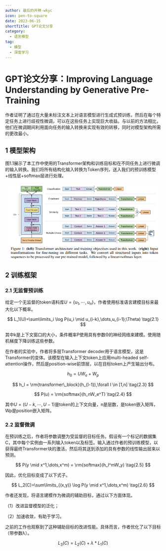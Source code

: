```yaml
---
author: 最后的开神-wkyc
icon: pen-to-square
date: 2023-06-15
shortTitle: GPT论文分享
category:
  - 语言模型
tag:
  - 模型
  - 深度学习
---
```


# GPT论文分享：Improving Language Understanding by Generative Pre-Training

作者证明了通过在大量未标注文本上对语言模型进行生成式预训练，然后在每个特定任务上进行歧视性微调，可以在这些任务上实现巨大收益。与以前的方法相比，他们在微调期间利用面向任务的输入转换来实现有效的转移，同时对模型架构所需的更改最小。

<!-- more -->

## 1 模型架构

图1.1展示了本工作中使用的Transformer架构和训练目标和在不同任务上进行微调的输入转换。我们将所有结构化输入转换为Token序列，送入我们的预训练模型+线性层+softmax层进行处理。

![图1.1 GPT架构图](/assets/images/llm/gpt_1.png)

## 2 训练框架
### 2.1 无监督预训练
给定一个无监督的token语料库$U=\{u_1, \cdots, u_n\}$，作者使用标准语言建模目标来最大化以下概率。

$$
L_1(U)=\sum\limits_i \log P(u_i \mid u_{i-k},\dots,u_{i-1};\Theta)
\tag{2.1}
$$


其中k是上下文窗口的大小，条件概率P使用具有参数Θ的神经网络来建模。使用随机梯度下降训练这些参数。

在作者的实验中，作者将多层Transformer decoder用于语言模型，这是Transformer的变体。该模型在输入上下文token上应用multi-headed self-attention操作，然后是position-wise前馈层，以在目标token上产生输出分布。

$$
h_0 = UW_e + W_p
\tag{2.2}
$$

$$
h_l = \rm{transformer\_block}(h_{l-1}),\forall l \in [1,n]
\tag{2.3}
$$

$$
P(u) = \rm{softmax}(h_nW_e^T)
\tag{2.4}
$$

其中$U=(U−k, \cdots, U−1)$是token的上下文向量，n是层数，是token嵌入矩阵，Wp是position嵌入矩阵。

### 2.2 监督微调
在预训练之后，作者将参数调整为受监督的目标任务。假设有一个标记的数据集C，其中每个实例由一系列输入token以及标签。输入通过作者的预训练模型，以获得最终Transformer块的激活，然后将其送到添加的具有参数的线性输出层来以预测。

$$
P(y \mid x^1,\dots,x^m) = \rm{softmax}(h_l^mW_y)
\tag{2.5}
$$

因此，优化目标变成了以下式子。

$$
L_2(C)=\sum\limits_{(x,y)} \log P(y \mid x^1,\dots,x^m)
\tag{2.6}
$$

作者还发现，将语言建模作为微调的辅助目标，通过以下方面体现。

（1）改进监督模型的泛化；

（2）加速收敛，有助于学习。

之前的工作也观察到了这种辅助目标的改进性能。具体而言，作者优化了以下目标（带参数λ）。

$$
L_3(C) = L_2(C) + \lambda * L_1(C)
\tag{2.7}
$$
